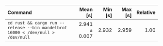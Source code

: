 | Command | Mean [s] | Min [s] | Max [s] | Relative |
|:---|---:|---:|---:|---:|
| `cd rust && cargo run --release --bin mandelbrot 16000 < /dev/null > /dev/null` | 2.941 ± 0.007 | 2.932 | 2.959 | 1.00 |
